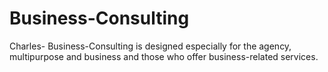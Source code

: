 # Business-Consulting
Charles- Business-Consulting is designed especially for the agency, multipurpose and business and those who offer business-related services.
